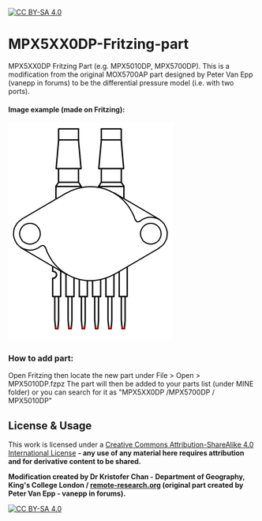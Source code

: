 [![CC BY-SA 4.0][cc-by-sa-shield]][cc-by-sa]

# MPX5XX0DP-Fritzing-part
MPX5XX0DP Fritzing Part (e.g. MPX5010DP, MPX5700DP). This is a modification from the original MOX5700AP part designed by Peter Van Epp (vanepp in forums) to be the differential pressure model (i.e. with two ports).


#### Image example (made on Fritzing):
![MPX-Breadboard.png](MPX-Breadboard.png)



### How to add part:
Open Fritzing then locate the new part under File > Open > MPX5010DP.fzpz The part will then be added to your parts list (under MINE folder) or you can search for it as "MPX5XX0DP /MPX5700DP / MPX5010DP"




## License & Usage
This work is licensed under a [Creative Commons Attribution-ShareAlike 4.0 International License](http://creativecommons.org/licenses/by-sa/4.0/) **- any use of any material here requires attribution and for derivative content to be shared.**

**Modification created by Dr Kristofer Chan - Department of Geography, King's College London / [remote-research.org](https://remote-research.org) (original part created by Peter Van Epp - vanepp in forums).**

[![CC BY-SA 4.0][cc-by-sa-image]][cc-by-sa]

[cc-by-sa]: http://creativecommons.org/licenses/by-sa/4.0/
[cc-by-sa-image]: https://licensebuttons.net/l/by-sa/4.0/88x31.png
[cc-by-sa-shield]: https://img.shields.io/badge/License-CC%20BY--SA%204.0-lightgrey.svg
